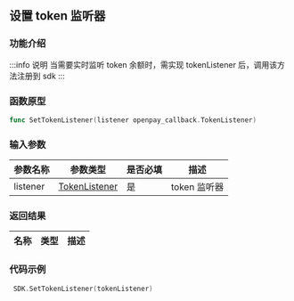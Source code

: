 ## 设置 token 监听器

### 功能介绍

:::info 说明
当需要实时监听 token 余额时，需实现 tokenListener 后，调用该方法注册到 sdk
:::

### 函数原型

```go showLineNumbers
func SetTokenListener(listener openpay_callback.TokenListener)
```

### 输入参数

| 参数名称 | 参数类型                                           | 是否必填 | 描述         |
| -------- | -------------------------------------------------- | -------- | ------------ |
| listener | [TokenListener](/client/listener/tokenListener.md) | 是       | token 监听器 |

### 返回结果

| 名称 | 类型 | 描述 |
| ---- | ---- | ---- |

### 代码示例

```go showLineNumbers
 SDK.SetTokenListener(tokenListener)
```
